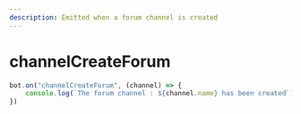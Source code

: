 ```yaml
---
description: Emitted when a forum channel is created
---
```


# channelCreateForum

```javascript
bot.on("channelCreateForum", (channel) => {
    console.log(`The forum channel : ${channel.name} has been created`)
})
```
